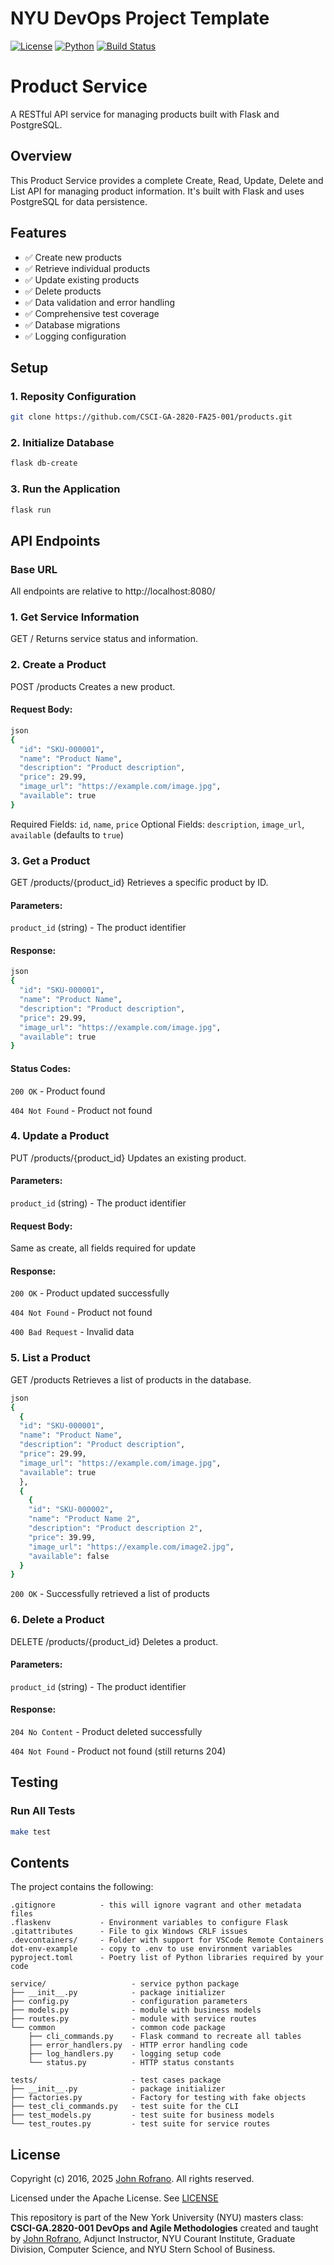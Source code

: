 # NYU DevOps Project Template

[![License](https://img.shields.io/badge/License-Apache_2.0-blue.svg)](https://opensource.org/licenses/Apache-2.0)
[![Python](https://img.shields.io/badge/Language-Python-blue.svg)](https://python.org/)
[![Build Status](https://github.com/CSCI-GA-2820-FA25-001/products/actions/workflows/ci.yml/badge.svg)](https://github.com/CSCI-GA-2820-FA25-001/products/actions)

# Product Service

A RESTful API service for managing products built with Flask and PostgreSQL.

## Overview

This Product Service provides a complete Create, Read, Update, Delete and List API for managing product information. It's built with Flask and uses PostgreSQL for data persistence.

## Features

- ✅ Create new products
- ✅ Retrieve individual products
- ✅ Update existing products  
- ✅ Delete products
- ✅ Data validation and error handling
- ✅ Comprehensive test coverage
- ✅ Database migrations
- ✅ Logging configuration

## Setup

### 1. Reposity Configuration
```bash
git clone https://github.com/CSCI-GA-2820-FA25-001/products.git
```

### 2. Initialize Database
```bash
flask db-create
```

### 3. Run the Application
```bash
flask run
```

## API Endpoints

### Base URL
All endpoints are relative to http://localhost:8080/

### 1. Get Service Information
GET /
Returns service status and information.

### 2. Create a Product
POST /products
Creates a new product.

#### Request Body:
```bash
json
{
  "id": "SKU-000001",
  "name": "Product Name",
  "description": "Product description",
  "price": 29.99,
  "image_url": "https://example.com/image.jpg",
  "available": true
}
```
Required Fields: ```id```, ```name```, ```price```
Optional Fields: ```description```, ```image_url```, ```available``` (defaults to ```true```)

### 3. Get a Product
GET /products/{product_id}
Retrieves a specific product by ID.

#### Parameters:

```product_id``` (string) - The product identifier

#### Response:
```bash
json
{
  "id": "SKU-000001",
  "name": "Product Name",
  "description": "Product description",
  "price": 29.99,
  "image_url": "https://example.com/image.jpg",
  "available": true
}
```
#### Status Codes:

```200 OK``` - Product found

```404 Not Found``` - Product not found

### 4. Update a Product
PUT /products/{product_id}
Updates an existing product.

#### Parameters:

```product_id``` (string) - The product identifier

#### Request Body: 
Same as create, all fields required for update

#### Response:

```200 OK``` - Product updated successfully

```404 Not Found``` - Product not found

```400 Bad Request``` - Invalid data

### 5. List a Product
GET /products Retrieves a list of products in the database.
```bash
json
{
  {
  "id": "SKU-000001",
  "name": "Product Name",
  "description": "Product description",
  "price": 29.99,
  "image_url": "https://example.com/image.jpg",
  "available": true
  },
  {
    {
    "id": "SKU-000002",
    "name": "Product Name 2",
    "description": "Product description 2",
    "price": 39.99,
    "image_url": "https://example.com/image2.jpg",
    "available": false
  }
}
```
```200 OK``` - Successfully retrieved a list of products

### 6. Delete a Product
DELETE /products/{product_id}
Deletes a product.

#### Parameters:

```product_id``` (string) - The product identifier

#### Response:

```204 No Content``` - Product deleted successfully

```404 Not Found``` - Product not found (still returns 204)

## Testing
### Run All Tests
```bash
make test
```

## Contents

The project contains the following:

```text
.gitignore          - this will ignore vagrant and other metadata files
.flaskenv           - Environment variables to configure Flask
.gitattributes      - File to gix Windows CRLF issues
.devcontainers/     - Folder with support for VSCode Remote Containers
dot-env-example     - copy to .env to use environment variables
pyproject.toml      - Poetry list of Python libraries required by your code

service/                   - service python package
├── __init__.py            - package initializer
├── config.py              - configuration parameters
├── models.py              - module with business models
├── routes.py              - module with service routes
└── common                 - common code package
    ├── cli_commands.py    - Flask command to recreate all tables
    ├── error_handlers.py  - HTTP error handling code
    ├── log_handlers.py    - logging setup code
    └── status.py          - HTTP status constants

tests/                     - test cases package
├── __init__.py            - package initializer
├── factories.py           - Factory for testing with fake objects
├── test_cli_commands.py   - test suite for the CLI
├── test_models.py         - test suite for business models
└── test_routes.py         - test suite for service routes
```

## License

Copyright (c) 2016, 2025 [John Rofrano](https://www.linkedin.com/in/JohnRofrano/). All rights reserved.

Licensed under the Apache License. See [LICENSE](LICENSE)

This repository is part of the New York University (NYU) masters class: **CSCI-GA.2820-001 DevOps and Agile Methodologies** created and taught by [John Rofrano](https://cs.nyu.edu/~rofrano/), Adjunct Instructor, NYU Courant Institute, Graduate Division, Computer Science, and NYU Stern School of Business.
